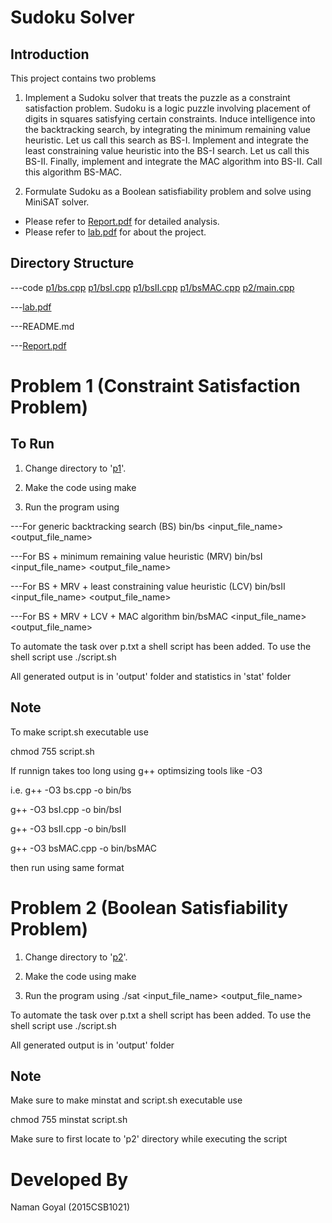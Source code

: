 Sudoku Solver
=============

Introduction
------------
This project contains two problems

1. Implement a Sudoku solver that treats the puzzle as a constraint satisfaction problem. Sudoku is a logic puzzle involving placement of digits in squares satisfying certain constraints. Induce intelligence into the backtracking search, by integrating the minimum remaining value heuristic. Let us call this search as BS-I. Implement and integrate the least constraining value heuristic into the BS-I search. Let us call this BS-II. Finally, implement and integrate the MAC algorithm into BS-II. Call this algorithm BS-MAC.

2. Formulate Sudoku as a Boolean satisfiability problem and solve using MiniSAT solver.

* Please refer to [Report.pdf](Report.pdf) for detailed analysis.
* Please refer to [lab.pdf](lab.pdf) for about the project.


Directory Structure
-------------------

---code
	[p1/bs.cpp](code/p1/bs.cpp)
	[p1/bsI.cpp](code/p1/bsI.cpp)
	[p1/bsII.cpp](code/p1/bsII.cpp)
	[p1/bsMAC.cpp](code/p1/bsMAC.cpp)
	[p2/main.cpp](code/p2/main.cpp)

---[lab.pdf](lab.pdf)

---README.md

---[Report.pdf](Report.pdf)

Problem 1 (Constraint Satisfaction Problem)
===========================================

To Run
------

1. Change directory to '[p1](code/p1)'.

2. Make the code using
make

3. Run the program using

---For generic backtracking search (BS)
bin/bs <input_file_name> <output_file_name>

---For BS + minimum remaining value heuristic (MRV)
bin/bsI <input_file_name> <output_file_name>

---For BS + MRV + least constraining value heuristic (LCV)
bin/bsII <input_file_name> <output_file_name>

---For BS + MRV + LCV + MAC algorithm
bin/bsMAC <input_file_name> <output_file_name>

To automate the task over p.txt a shell script has been added. To use the shell script use
./script.sh

All generated output is in 'output' folder and statistics in 'stat' folder

Note
----
To make script.sh executable use

chmod 755 script.sh


If runnign takes too long using g++ optimsizing tools like -O3

i.e.
g++ -O3 bs.cpp -o bin/bs

g++ -O3 bsI.cpp -o bin/bsI

g++ -O3 bsII.cpp -o bin/bsII

g++ -O3 bsMAC.cpp -o bin/bsMAC

then run using same format




Problem 2 (Boolean Satisfiability Problem)
===========================================

1. Change directory to '[p2](code/p2)'.

2. Make the code using
make

3. Run the program using
./sat <input_file_name> <output_file_name>

To automate the task over p.txt a shell script has been added. To use the shell script use
./script.sh

All generated output is in 'output' folder 

Note
----
Make sure to make minstat and script.sh executable use

chmod 755 minstat script.sh

Make sure to first locate to 'p2' directory while executing the script


Developed By
============
Naman Goyal (2015CSB1021)
